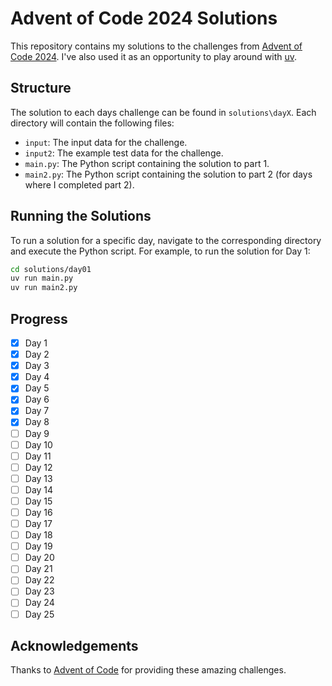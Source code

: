 # Advent of Code 2024 Solutions

This repository contains my solutions to the challenges from [Advent of Code 2024](https://adventofcode.com/2024). I've also used it as an opportunity to play around with [uv](https://github.com/astral-sh/uv).

## Structure

The solution to each days challenge can be found in `solutions\dayX`. Each directory will contain the following files:
- `input`: The input data for the challenge.
- `input2`: The example test data for the challenge.
- `main.py`: The Python script containing the solution to part 1.
- `main2.py`: The Python script containing the solution to part 2 (for days where I completed part 2).

## Running the Solutions

To run a solution for a specific day, navigate to the corresponding directory and execute the Python script. For example, to run the solution for Day 1:

```bash
cd solutions/day01
uv run main.py
uv run main2.py

```

## Progress

- [x] Day 1
- [x] Day 2
- [x] Day 3
- [x] Day 4
- [x] Day 5
- [x] Day 6
- [x] Day 7
- [x] Day 8
- [ ] Day 9
- [ ] Day 10
- [ ] Day 11
- [ ] Day 12
- [ ] Day 13
- [ ] Day 14
- [ ] Day 15
- [ ] Day 16
- [ ] Day 17
- [ ] Day 18
- [ ] Day 19
- [ ] Day 20
- [ ] Day 21
- [ ] Day 22
- [ ] Day 23
- [ ] Day 24
- [ ] Day 25

## Acknowledgements

Thanks to [Advent of Code](https://adventofcode.com/) for providing these amazing challenges.
